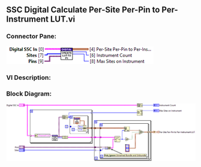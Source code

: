 ## **SSC Digital Calculate Per-Site Per-Pin to Per-Instrument LUT.vi**
### Connector Pane:
![alt text](/docs/images/Instrument%20Control/Digital/SubVIs/SSC%20Digital%20Calculate%20Per-Site%20Per-Pin%20to%20Per-Instrument%20LUT.vic.png "SSC Digital Calculate Per-Site Per-Pin to Per-Instrument LUT.vi connector pane")

### VI Description:


### Block Diagram:
![alt text](/docs/images/Instrument%20Control/Digital/SubVIs/SSC%20Digital%20Calculate%20Per-Site%20Per-Pin%20to%20Per-Instrument%20LUT.vid.png "SSC Digital Calculate Per-Site Per-Pin to Per-Instrument LUT.vi block diagram")

